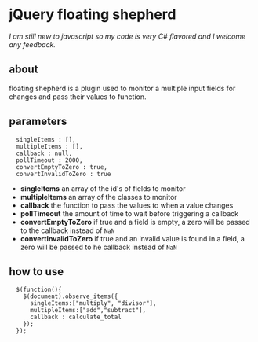 jQuery floating shepherd 
=

<i>I am still new to javascript so my code is very C# flavored and I welcome any feedback. </i> 

about
--

floating shepherd is a plugin used to monitor a multiple input fields for changes and pass their values to function. 


parameters
--


      singleItems : [],
      multipleItems : [],
      callback : null,
      pollTimeout : 2000, 
      convertEmptyToZero : true,
      convertInvalidToZero : true



* <b>singleItems</b> an array of the id's of fields to monitor
* <b>multipleItems</b> an array of the classes to monitor
* <b>callback</b> the function to pass the values to when a value changes
* <b>pollTimeout</b>  the amount of time to wait before triggering a callback
* <b>convertEmptyToZero</b>  if true and a field is empty, a zero will be passed to the callback instead of `NaN`
* <b>convertInvalidToZero</b> if true and an invalid value is found in a field, a zero will be passed to he callback instead of `NaN`


how to use
--

 
      $(function(){
        $(document).observe_items({
          singleItems:["multiply", "divisor"],
          multipleItems:["add","subtract"], 
          callback : calculate_total
        });
      });





